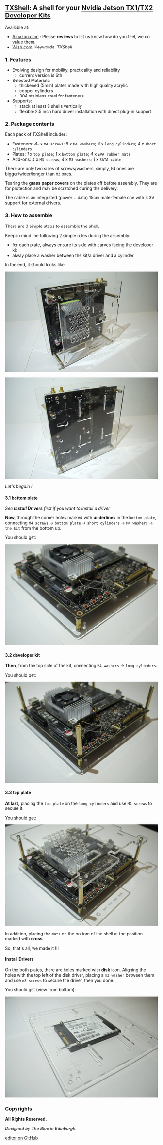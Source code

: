 ## [TXShell](https://txshell.github.io): A shell for your [Nvidia Jetson TX1/TX2 Developer Kits](http://www.nvidia.com/object/embedded-systems-dev-kits-modules.html)

Available at:

   - [Amazon.com](https://www.amazon.com/Jiangrui-Acrylic-Shell-Nvidia-Jetson/dp/B072VXYCRZ/) : Please **reviews** to let us know how do you feel, we do value them.
   - [Wish.com](https://www.merchant.wish.com/): Keywords: _TXShell_

### 1. Features

  - Evolving design for mobility, practicality and reliability
    - current version is 6th
  - Selected Materials:
    - thickened (5mm) plates made with high quality acrylic
    - copper cylinders
    - 304 stainless steel for fasteners
  - Supports:
    - stack at least 8 shells vertically
    - flexible 2.5 inch hard driver installation with direct plug-in support

### 2. Package contents
Each pack of TXShell includes:

   - Fasteners: _4_- x `M4 screws`; _8_ x `M4 washers`; _4_ x `long cylinders`; _4_ x `short cylinders`
   - Plates: _1_ x `top plate`; _1_ x `bottom plate`; _4_ x `EVA rubber mats`
   - Add-ons: _4_ x `M3 screws`; _4_ x `M3 washers`; _1_ x `SATA cable`

There are only two sizes of screws/washers, simply, `M4` ones are bigger/wider/longer than `M3` ones.

Tearing the **grass paper covers** on the plates off before assembly. They are for protection and may be scratched during the delivery. 

The cable is an integrated (power + data) 15cm male-female one with 3.3V support for external drivers.


### 3. How to assemble
There are 3 simple steps to assemble the shell.

Keep in mind the following 2 simple rules during the assembly:
   - for each plate, always ensure its side with carves facing the developer kit
   - alway place a washer between the kit/a driver and a cylinder

In the end, it should looks like:

![](/imgs/txshell-done-front.jpg)

![](/imgs/txshell-done-back.jpg)

_Let's begain !_


#### 3.1 bottom plate
_See **Install Drivers** first if you want to install a driver_

**Now,** through the corner holes marked with **underlines** in the `bottom plate`, 
connecting `M4 screws` -> `bottom plate` -> `short cylinders` -> `M4 washers` -> `the kit` from the bottom up.

You should get:

![](/imgs/txshell-step1.jpg)


#### 3.2 developer kit

**Then,** from the top side of the kit, connecting `M4 washers` -> `long cylinders`.

You should get:

![](/imgs/txshell-step2.jpg)


#### 3.3 top plate
**At last,** placing the `top plate` on the `long cylinders` and use `M4 screws` to secure it.

You should get:

![](/imgs/txshell-step3.jpg)

In addition, placing the `mats` on the bottom of the shell at the position marked with **cross**.

So, that's all, we made it !!!

#### Install Drivers
On the both plates, there are holes marked with **disk** icon.
 Aligning the holes with the top left of the disk driver,
 placing a `m3 washer` between them and use `m3 screws` to secure the driver,
 then you done.

You should get (view from bottom):

![](/imgs/txshell-driver.jpg)


### Copyrights
**All Rights Reserved.**


_Designed by The Blue in Edinburgh._ 

[editor on GitHub](https://github.com/txshell/txshell.github.io/edit/master/index.md)
